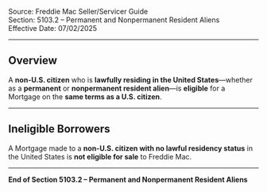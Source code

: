 Source: Freddie Mac Seller/Servicer Guide  
Section: 5103.2 – Permanent and Nonpermanent Resident Aliens  
Effective Date: 07/02/2025  

---

## Overview  

A **non-U.S. citizen** who is **lawfully residing in the United States**—whether as a **permanent** or **nonpermanent resident alien**—is **eligible** for a Mortgage on the **same terms as a U.S. citizen**.  

---

## Ineligible Borrowers  

A Mortgage made to a **non-U.S. citizen with no lawful residency status** in the United States is **not eligible for sale** to Freddie Mac.  

---

**End of Section 5103.2 – Permanent and Nonpermanent Resident Aliens**
